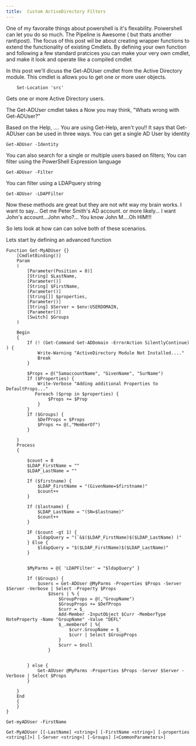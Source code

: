 ```yaml
---
title:  Custom ActiveDirectory Filters
---
```


One of my favoraite things about powershell is it's flexability.  Poiwershell can let you do so much.  The Pipeline is Awesome ( but thats another rant\post).  The focus of this post wil be about creating wrapper functions to extend the functionality of existing Cmdlets.  By defining your own function and following a few standard pratcices you can make your very own cmdlet, and make it look and operate like a compiled cmdlet

In this post we'll dicuss the Get-ADUser cmdlet from the Active Directory module.  This cmdlet is allows you to get one or more user objects.

``` posh
    Set-Location 'src'
```

Gets one or more Active Directory users.

   The Get-ADUser cmdlet takes a  Now you may think, "Whats wrong with Get-ADUser?"  

Based on the Help, .... You are using Get-Help, aren't you!! 
It says that Get-ADUser can be used in three ways. 
You can get a single AD User by identity   
```
Get-ADUser -Identity 
````
You can also search for a single or multiple users based on filters;
You can filter using the PowerShell Expression language
```
Get-ADUser -Filter
```
You can filter using a LDAPquery string
```
Get-ADUser -LDAPFilter
```

Now these methods are great but they are not wht way my brain works.  I want to say... Get me Peter Smith's AD account. or more likely... I want John's account...John who?... You know John M....Oh HIM!!!

So lets look at how can can solve both of these scenarios.

Lets start by defining an advanced function

``` posh {.line-numbers}
Function Get-MyADUser {}
    [CmdletBinding()]
    Param
    (
        [Parameter(Position = 0)]
        [String] $LastName,
        [Parameter()]
        [String] $FirstName,
        [Parameter()]
        [String[]] $properties,
        [Parameter()]
        [String] $Server = $env:USERDOMAIN,
        [Parameter()]
        [Switch] $Groups
    )

    Begin
    {
        If (! (Get-Command Get-ADDomain -ErrorAction SilentlyContinue) ) {
            Write-Warning "ActiveDirectory Module Not Installed...."
            Break
        }
        
        $Props = @("SamaccountName", "GivenName", "SurName")
        If ($Properties) {
            Write-Verbose "Adding additional Properties to DefaultProps..."
           Foreach ($prop in $properties) {
                $Props += $Prop
            }
        }
        If ($Groups) {
            $DefProps = $Props
            $Props += @(,"MemberOf")
        }

    }
    Process
    {

        $count = 0
        $LDAP_FirstName = ""
        $LDAP_LastName = ""

        If ($firstname) {
            $LDAP_FirstName = "(GivenName=$firstname)"
            $count++
        }

        If ($lastname) {
            $LDAP_LastName = "(SN=$lastname)"
            $count++
        }

        IF ($count -gt 1) {
            $ldapQuery = "(`&$($LDAP_FirstName)$($LDAP_LastName) )"
        } Else {
            $ldapQuery = "$($LDAP_FirstName)$($LDAP_LastName)"
        }
  
    
        $MyParms = @{ 'LDAPFilter' = "$ldapQuery" }
    
        If ($Groups) {
            $users = Get-ADUser @MyParms -Properties $Props -Server $Server -Verbose | Select -Property $Props
                $Users | % { 
                    $GroupProps = @(,"GroupName")
                    $GroupProps += $DefProps 
                    $curr = $_ 
                    Add-Member -InputObject $Curr -MemberType NoteProperty -Name "GroupName" -Value "DEFL"
                    $_.memberof | %{ 
                        $curr.GroupName = $_
                        $curr | Select $GroupProps
                    }
                    $curr = $null
                }
            

        } else {
            Get-ADUser @MyParms -Properties $Props -Server $Server -Verbose | Select $Props
        }

    }
    End
    {
    }
}

```

``` 
Get-myADUser -FirstName 

Get-MyADUser [[-LastName] <string>] [-FirstName <string>] [-properties <string[]>] [-Server <string>] [-Groups] [<CommonParameters>]

```


